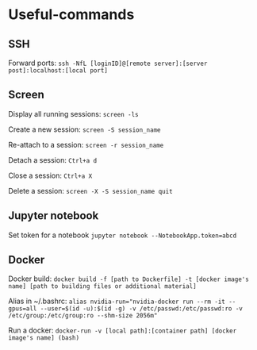 # Useful-commands

## SSH

Forward ports:
`ssh -NfL [loginID]@[remote server]:[server post]:localhost:[local port]`

## Screen

Display all running sessions:
`screen -ls`

Create a new session:
`screen -S session_name`

Re-attach to a session:
`screen -r session_name`

Detach a session:
`Ctrl+a d`

Close a session: 
`Ctrl+a X`

Delete a session:
`screen -X -S session_name quit`

## Jupyter notebook

Set token for a notebook
`jupyter notebook --NotebookApp.token=abcd`

## Docker

Docker build:
`docker build -f [path to Dockerfile] -t [docker image's name] [path to building files or additional material]`

Alias in ~/.bashrc:
`alias nvidia-run="nvidia-docker run --rm -it --gpus=all --user=$(id -u):$(id -g) -v /etc/passwd:/etc/passwd:ro -v /etc/group:/etc/group:ro --shm-size 2056m"`

Run a docker:
`docker-run -v [local path]:[container path] [docker image's name] (bash)`
